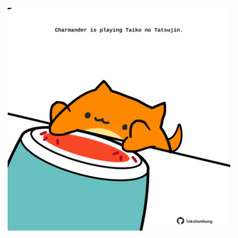 <!-- built at 08/02/2024, 05:00:53 UTC -->
<p align="center">
  <img width="500" height="500" src="./ReadmeImage.svg">
</p>
